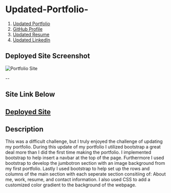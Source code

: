 # Updated-Portfolio-

1. [Updated Portfolio](#updated-portfolio)
2. [GitHub Profile](https://github.com/settings/profile)
3. [Updated Resume](#updated-resume)
4. [Updated LinkedIn](https://www.linkedin.com/in/jackson-peak-7b679b208/)

## Deployed Site Screenshot

![Portfolio Site](https://jacksonpeak1.github.io/Updated-Portfolio-/)

--
## Site Link Below
[Deployed Site](https://jacksonpeak1.github.io/Updated-Portfolio-/)
--
## Description
This was a difficult challenge, but I truly enjoyed the challenge of updating my portfolio. During this update of my portfolio I utilized bootstrap a great deal more than I did the first time making the portfolio. I implemented bootstrap to help insert a navbar at the top of the page. Furthermore I used bootstrap to develop the jumbotron section with an image background from my first portfolio. Lastly I used bootstrap to help set up the rows and columns of the main section with each seperate section consitiing of: About me, work, resume, and contact information. I also used CSS to add a customized color gradient to the background of the webpage.
